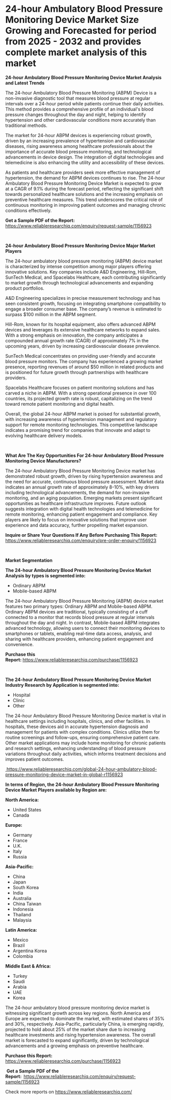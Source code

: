 <p><h1>24-hour Ambulatory Blood Pressure Monitoring Device Market Size Growing and Forecasted for period from 2025 - 2032 and provides complete market analysis of this market</h1></p><p><strong>24-hour Ambulatory Blood Pressure Monitoring Device Market Analysis and Latest Trends</strong></p>
<p><p>The 24-hour Ambulatory Blood Pressure Monitoring (ABPM) Device is a non-invasive diagnostic tool that measures blood pressure at regular intervals over a 24-hour period while patients continue their daily activities. This method provides a comprehensive profile of an individual's blood pressure changes throughout the day and night, helping to identify hypertension and other cardiovascular conditions more accurately than traditional methods.</p><p>The market for 24-hour ABPM devices is experiencing robust growth, driven by an increasing prevalence of hypertension and cardiovascular diseases, rising awareness among healthcare professionals about the importance of accurate blood pressure monitoring, and technological advancements in device design. The integration of digital technologies and telemedicine is also enhancing the utility and accessibility of these devices.</p><p>As patients and healthcare providers seek more effective management of hypertension, the demand for ABPM devices continues to rise. The 24-hour Ambulatory Blood Pressure Monitoring Device Market is expected to grow at a CAGR of 9.1% during the forecast period, reflecting the significant shift towards personalized healthcare solutions and the increasing emphasis on preventive healthcare measures. This trend underscores the critical role of continuous monitoring in improving patient outcomes and managing chronic conditions effectively.</p></p>
<p><strong>Get a Sample PDF of the Report:&nbsp;</strong> <a href="https://www.reliableresearchiq.com/enquiry/request-sample/1156923?utm_campaign=3128&utm_medium=2&utm_source=Github&utm_content=ia&utm_term=21032025&utm_id=24-hour-ambulatory-blood-pressure-monitoring-device">https://www.reliableresearchiq.com/enquiry/request-sample/1156923</a></p>
<p>&nbsp;</p>
<p><strong>24-hour Ambulatory Blood Pressure Monitoring Device Major Market Players</strong></p>
<p><p>The 24-hour ambulatory blood pressure monitoring (ABPM) device market is characterized by intense competition among major players offering innovative solutions. Key companies include A&D Engineering, Hill-Rom, SunTech Medical, and Spacelabs Healthcare, each contributing significantly to market growth through technological advancements and expanding product portfolios.</p><p>A&D Engineering specializes in precise measurement technology and has seen consistent growth, focusing on integrating smartphone compatibility to engage a broader consumer base. The company’s revenue is estimated to surpass $100 million in the ABPM segment.</p><p>Hill-Rom, known for its hospital equipment, also offers advanced ABPM devices and leverages its extensive healthcare networks to expand sales. With a strong emphasis on innovation, the company anticipates a compounded annual growth rate (CAGR) of approximately 7% in the upcoming years, driven by increasing cardiovascular disease prevalence.</p><p>SunTech Medical concentrates on providing user-friendly and accurate blood pressure monitors. The company has experienced a growing market presence, reporting revenues of around $50 million in related products and is positioned for future growth through partnerships with healthcare providers.</p><p>Spacelabs Healthcare focuses on patient monitoring solutions and has carved a niche in ABPM. With a strong operational presence in over 100 countries, its projected growth rate is robust, capitalizing on the trend toward remote patient monitoring and digital health.</p><p>Overall, the global 24-hour ABPM market is poised for substantial growth, with increasing awareness of hypertension management and regulatory support for remote monitoring technologies. This competitive landscape indicates a promising trend for companies that innovate and adapt to evolving healthcare delivery models.</p></p>
<p>&nbsp;</p>
<p><strong>What Are The Key Opportunities For 24-hour Ambulatory Blood Pressure Monitoring Device Manufacturers?</strong></p>
<p><p>The 24-hour Ambulatory Blood Pressure Monitoring Device market has demonstrated robust growth, driven by rising hypertension awareness and the need for accurate, continuous blood pressure assessment. Market data indicates an annual growth rate of approximately 8-10%, with key drivers including technological advancements, the demand for non-invasive monitoring, and an aging population. Emerging markets present significant opportunities as healthcare infrastructure improves. Future outlook suggests integration with digital health technologies and telemedicine for remote monitoring, enhancing patient engagement and compliance. Key players are likely to focus on innovative solutions that improve user experience and data accuracy, further propelling market expansion.</p></p>
<p><strong>Inquire or Share Your Questions If Any Before Purchasing This Report:</strong> <a href="https://www.reliableresearchiq.com/enquiry/pre-order-enquiry/1156923?utm_campaign=3128&utm_medium=2&utm_source=Github&utm_content=ia&utm_term=21032025&utm_id=24-hour-ambulatory-blood-pressure-monitoring-device">https://www.reliableresearchiq.com/enquiry/pre-order-enquiry/1156923</a></p>
<p>&nbsp;</p>
<p><strong>Market Segmentation</strong></p>
<p><strong>The 24-hour Ambulatory Blood Pressure Monitoring Device Market Analysis by types is segmented into:</strong></p>
<p><ul><li>Ordinary ABPM</li><li>Mobile-based ABPM</li></ul></p>
<p><p>The 24-hour Ambulatory Blood Pressure Monitoring (ABPM) device market features two primary types: Ordinary ABPM and Mobile-based ABPM. Ordinary ABPM devices are traditional, typically consisting of a cuff connected to a monitor that records blood pressure at regular intervals throughout the day and night. In contrast, Mobile-based ABPM integrates advanced technology, allowing users to connect their monitoring devices to smartphones or tablets, enabling real-time data access, analysis, and sharing with healthcare providers, enhancing patient engagement and convenience.</p></p>
<p><strong>Purchase this Report:&nbsp;</strong><a href="https://www.reliableresearchiq.com/purchase/1156923?utm_campaign=3128&utm_medium=2&utm_source=Github&utm_content=ia&utm_term=21032025&utm_id=24-hour-ambulatory-blood-pressure-monitoring-device">https://www.reliableresearchiq.com/purchase/1156923</a></p>
<p>&nbsp;</p>
<p><strong>The 24-hour Ambulatory Blood Pressure Monitoring Device Market Industry Research by Application is segmented into:</strong></p>
<p><ul><li>Hospital</li><li>Clinic</li><li>Other</li></ul></p>
<p><p>The 24-hour Ambulatory Blood Pressure Monitoring Device market is vital in healthcare settings including hospitals, clinics, and other facilities. In hospitals, these devices aid in accurate hypertension diagnosis and management for patients with complex conditions. Clinics utilize them for routine screenings and follow-ups, ensuring comprehensive patient care. Other market applications may include home monitoring for chronic patients and research settings, enhancing understanding of blood pressure variations throughout daily activities, which informs treatment decisions and improves patient outcomes.</p></p>
<p><a href="https://www.reliableresearchiq.com/global-24-hour-ambulatory-blood-pressure-monitoring-device-market-in-global-r1156923?utm_campaign=3128&utm_medium=2&utm_source=Github&utm_content=ia&utm_term=21032025&utm_id=24-hour-ambulatory-blood-pressure-monitoring-device">&nbsp;https://www.reliableresearchiq.com/global-24-hour-ambulatory-blood-pressure-monitoring-device-market-in-global-r1156923</a></p>
<p><strong>In terms of Region, the 24-hour Ambulatory Blood Pressure Monitoring Device Market Players available by Region are:</strong></p>
<p>
    <p> <strong> North America: </strong>
        <ul>
            <li>United States</li>
            <li>Canada</li>
        </ul>
        </p> 
    <p> <strong> Europe: </strong>
        <ul>
            <li>Germany</li>
            <li>France</li>
            <li>U.K.</li>
            <li>Italy</li>
            <li>Russia</li>
        </ul>
        </p> 
    <p> <strong> Asia-Pacific: </strong>
        <ul>
            <li>China</li>
            <li>Japan</li>
            <li>South Korea</li>
            <li>India</li>
            <li>Australia</li>
            <li>China Taiwan</li>
            <li>Indonesia</li>
            <li>Thailand</li>
            <li>Malaysia</li>
        </ul>
        </p> 
    <p> <strong> Latin America: </strong>
        <ul>
            <li>Mexico</li>
            <li>Brazil</li>
            <li>Argentina Korea</li>
            <li>Colombia</li>
        </ul>
        </p> 
    <p> <strong> Middle East & Africa: </strong>
        <ul>
            <li>Turkey</li>
            <li>Saudi</li>
            <li>Arabia</li>
            <li>UAE</li>
            <li>Korea</li>
        </ul>
    </p>
    </p>
<p><p>The 24-hour ambulatory blood pressure monitoring device market is witnessing significant growth across key regions. North America and Europe are expected to dominate the market, with estimated shares of 35% and 30%, respectively. Asia-Pacific, particularly China, is emerging rapidly, projected to hold about 25% of the market share due to increasing healthcare investments and rising hypertension awareness. The overall market is forecasted to expand significantly, driven by technological advancements and a growing emphasis on preventive healthcare.</p></p>
<p><strong>Purchase this Report: </strong><a href="https://www.reliableresearchiq.com/purchase/1156923?utm_campaign=3128&utm_medium=2&utm_source=Github&utm_content=ia&utm_term=21032025&utm_id=24-hour-ambulatory-blood-pressure-monitoring-device">https://www.reliableresearchiq.com/purchase/1156923</a></p>
<p>&nbsp;<strong>Get a Sample PDF of the Report:&nbsp;&nbsp;</strong><a href="https://www.reliableresearchiq.com/enquiry/request-sample/1156923?utm_campaign=3128&utm_medium=2&utm_source=Github&utm_content=ia&utm_term=21032025&utm_id=24-hour-ambulatory-blood-pressure-monitoring-device">https://www.reliableresearchiq.com/enquiry/request-sample/1156923</a></p>
<p><strong></strong></p>
<p>Check more reports on <a href="https://www.reliableresearchiq.com/?utm_campaign=3128&utm_medium=2&utm_source=Github&utm_content=ia&utm_term=21032025&utm_id=24-hour-ambulatory-blood-pressure-monitoring-device">https://www.reliableresearchiq.com/</a></p>